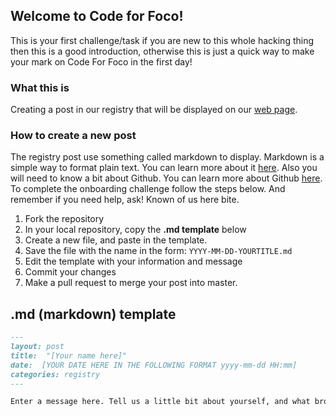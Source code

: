 ## Welcome to Code for Foco!
This is your first challenge/task if you are new to this whole hacking thing then this is a good introduction, otherwise this is just a quick way to make your mark on Code For Foco in the first day!

### What this is
Creating a post in our registry that will be displayed on our [web page](http://codeforfoco.org/category/registry/).

### How to create a new post
The registry post use something called markdown to display. Markdown is a simple way to format plain text. You can learn more about it [here](https://daringfireball.net/projects/markdown/). Also you will need to know a bit about Github. You can learn more about Github [here](https://guides.github.com/). To complete the onboarding challenge follow the steps below. And remember if you need help, ask! Known of us here bite.

 1. Fork the repository
 1. In your local repository, copy the **.md template** below
 1. Create a new file, and paste in the template.
 1. Save the file with the name in the form: `YYYY-MM-DD-YOURTITLE.md`
 1. Edit the template with your information and message
 1. Commit your changes
 1. Make a pull request to merge your post into master.

## .md (markdown) template

```markdown
---
layout: post
title:  "[Your name here]"
date:  [YOUR DATE HERE IN THE FOLLOWING FORMAT yyyy-mm-dd HH:mm]
categories: registry
---

Enter a message here. Tell us a little bit about yourself, and what brought you here. Include links to your social media (if you want) like this: I'm  <a href="[LINK TO YOUR GITHUB HERE]">@[YOUR GIT NAME]</a> on Github and <a href="[LINK TO A SOCIAL MEDIA ACCOUNT]">@[YOUR SOCIAL MEDIA HERE]</a> on [SOME SOCIAL MEDIA].
```
